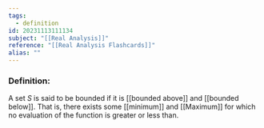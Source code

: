 ```yaml
---
tags:
  - definition
id: 20231113111134
subject: "[[Real Analysis]]"
reference: "[[Real Analysis Flashcards]]"
alias: ""
---
```

### Definition:
A set $S$ is said to be bounded if it is [[bounded above]] and [[bounded below]]. That is, there exists some [[minimum]] and [[Maximum]] for which no evaluation of the function is greater or less than.